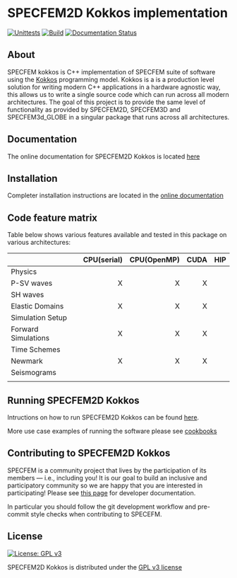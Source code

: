 # SPECFEM2D Kokkos implementation

[![Unittests](https://github.com/PrincetonUniversity/specfem2d_kokkos/actions/workflows/unittests.yml/badge.svg)](https://github.com/PrincetonUniversity/specfem2d_kokkos/actions/workflows/unittests.yml)
[![Build](https://github.com/PrincetonUniversity/specfem2d_kokkos/actions/workflows/compilation.yml/badge.svg)](https://github.com/PrincetonUniversity/specfem2d_kokkos/actions/workflows/compilation.yml)
[![Documentation Status](https://readthedocs.org/projects/specfem2d-kokkos/badge/?version=latest)](https://specfem2d-kokkos.readthedocs.io/en/latest/?badge=latest)

## About


SPECFEM kokkos is C++ implementation of SPECFEM suite of software using the [Kokkos](<https://kokkos.github.io/>) programming model. Kokkos is a is a production level solution for writing modern C++ applications in a hardware agnostic way, this allows us to write a single source code which can run across all modern architectures. The goal of this project is to provide the same level of functionality as provided by SPECFEM2D, SPECFEM3D and SPECFEM3d_GLOBE in a singular package that runs across all architectures.

## Documentation


The online documentation for SPECFEM2D Kokkos is located [here](https://specfem2d-kokkos.readthedocs.io/en/latest/index.html#)

## Installation


Completer installation instructions are located in the [online documentation](https://specfem2d-kokkos.readthedocs.io/en/latest/user_documentation/index.html)

## Code feature matrix


Table below shows various features available and tested in this package on various architectures:

|                     | CPU(serial) | CPU(OpenMP) | CUDA | HIP
----------------------|------------:|-----------:|------:|-----|
| Physics                                                      |
| P-SV waves          | X           | X           | X    |     |
| SH waves            |             |             |      |     |
| Elastic Domains     | X           | X           | X    |     |
| Simulation Setup                                             |
| Forward Simulations | X           | X           | X    |     |
| Time Schemes                                                 |
| Newmark             | X           | X           | X    |     |
| Seismograms                                                  |
|                     |             |             |      |     |

## Running SPECFEM2D Kokkos

Intructions on how to run SPECFEM2D Kokkos can be found [here](https://specfem2d-kokkos.readthedocs.io/en/latest/user_documentation/index.html).

More use case examples of running the software please see [cookbooks](https://specfem2d-kokkos.readthedocs.io/en/latest/cookbooks/index.html)

## Contributing to SPECFEM2D Kokkos


SPECFEM is a community project that lives by the participation of its members — i.e., including you! It is our goal to build an inclusive and participatory community so we are happy that you are interested in participating! Please see [this page](https://specfem2d-kokkos.readthedocs.io/en/latest/developer_documentation/index.html) for developer documentation.

In particular you should follow the git development workflow and pre-commit style checks when contributing to SPECEFM.

## License


[![License: GPL v3](https://img.shields.io/badge/License-GPLv3-blue.svg)](https://www.gnu.org/licenses/gpl-3.0)

SPECFEM2D Kokkos is distributed under the [GPL v3 license](LICENSE)
